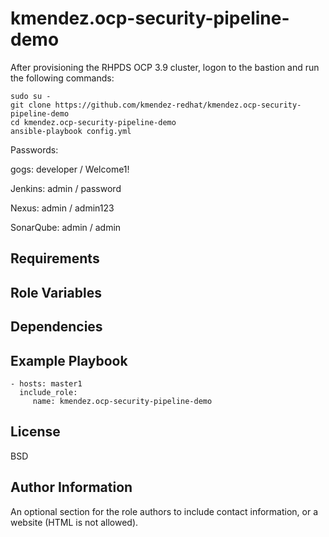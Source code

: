kmendez.ocp-security-pipeline-demo
=========

After provisioning the RHPDS OCP 3.9 cluster, logon to the bastion and run the following commands:

    sudo su -
    git clone https://github.com/kmendez-redhat/kmendez.ocp-security-pipeline-demo
    cd kmendez.ocp-security-pipeline-demo
    ansible-playbook config.yml

Passwords:

gogs: developer / Welcome1!

Jenkins: admin / password

Nexus: admin / admin123

SonarQube: admin / admin

Requirements
------------


Role Variables
--------------


Dependencies
------------


Example Playbook
----------------


    - hosts: master1
      include_role:
         name: kmendez.ocp-security-pipeline-demo

License
-------

BSD

Author Information
------------------

An optional section for the role authors to include contact information, or a website (HTML is not allowed).
